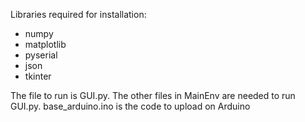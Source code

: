 Libraries required for installation:
- numpy
- matplotlib
- pyserial
- json
- tkinter 

The file to run is GUI.py. The other files in MainEnv are needed to run GUI.py.
base_arduino.ino is the code to upload on Arduino 
